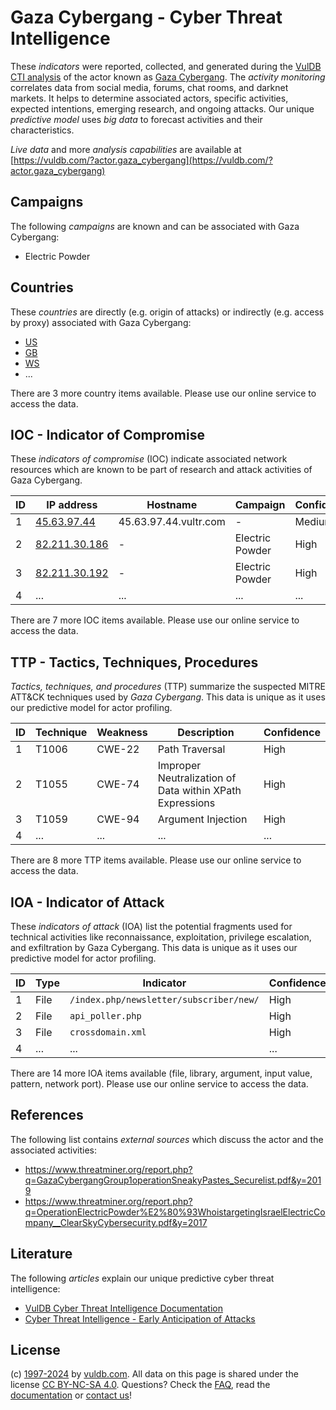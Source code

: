# Gaza Cybergang - Cyber Threat Intelligence

These _indicators_ were reported, collected, and generated during the [VulDB CTI analysis](https://vuldb.com/?kb.cti) of the actor known as [Gaza Cybergang](https://vuldb.com/?actor.gaza_cybergang). The _activity monitoring_ correlates data from social media, forums, chat rooms, and darknet markets. It helps to determine associated actors, specific activities, expected intentions, emerging research, and ongoing attacks. Our unique _predictive model_ uses _big data_ to forecast activities and their characteristics.

_Live data_ and more _analysis capabilities_ are available at [https://vuldb.com/?actor.gaza_cybergang](https://vuldb.com/?actor.gaza_cybergang)

## Campaigns

The following _campaigns_ are known and can be associated with Gaza Cybergang:

* Electric Powder

## Countries

These _countries_ are directly (e.g. origin of attacks) or indirectly (e.g. access by proxy) associated with Gaza Cybergang:

* [US](https://vuldb.com/?country.us)
* [GB](https://vuldb.com/?country.gb)
* [WS](https://vuldb.com/?country.ws)
* ...

There are 3 more country items available. Please use our online service to access the data.

## IOC - Indicator of Compromise

These _indicators of compromise_ (IOC) indicate associated network resources which are known to be part of research and attack activities of Gaza Cybergang.

ID | IP address | Hostname | Campaign | Confidence
-- | ---------- | -------- | -------- | ----------
1 | [45.63.97.44](https://vuldb.com/?ip.45.63.97.44) | 45.63.97.44.vultr.com | - | Medium
2 | [82.211.30.186](https://vuldb.com/?ip.82.211.30.186) | - | Electric Powder | High
3 | [82.211.30.192](https://vuldb.com/?ip.82.211.30.192) | - | Electric Powder | High
4 | ... | ... | ... | ...

There are 7 more IOC items available. Please use our online service to access the data.

## TTP - Tactics, Techniques, Procedures

_Tactics, techniques, and procedures_ (TTP) summarize the suspected MITRE ATT&CK techniques used by _Gaza Cybergang_. This data is unique as it uses our predictive model for actor profiling.

ID | Technique | Weakness | Description | Confidence
-- | --------- | -------- | ----------- | ----------
1 | T1006 | CWE-22 | Path Traversal | High
2 | T1055 | CWE-74 | Improper Neutralization of Data within XPath Expressions | High
3 | T1059 | CWE-94 | Argument Injection | High
4 | ... | ... | ... | ...

There are 8 more TTP items available. Please use our online service to access the data.

## IOA - Indicator of Attack

These _indicators of attack_ (IOA) list the potential fragments used for technical activities like reconnaissance, exploitation, privilege escalation, and exfiltration by Gaza Cybergang. This data is unique as it uses our predictive model for actor profiling.

ID | Type | Indicator | Confidence
-- | ---- | --------- | ----------
1 | File | `/index.php/newsletter/subscriber/new/` | High
2 | File | `api_poller.php` | High
3 | File | `crossdomain.xml` | High
4 | ... | ... | ...

There are 14 more IOA items available (file, library, argument, input value, pattern, network port). Please use our online service to access the data.

## References

The following list contains _external sources_ which discuss the actor and the associated activities:

* https://www.threatminer.org/report.php?q=GazaCybergangGroup1operationSneakyPastes_Securelist.pdf&y=2019
* https://www.threatminer.org/report.php?q=OperationElectricPowder%E2%80%93WhoistargetingIsraelElectricCompany__ClearSkyCybersecurity.pdf&y=2017

## Literature

The following _articles_ explain our unique predictive cyber threat intelligence:

* [VulDB Cyber Threat Intelligence Documentation](https://vuldb.com/?kb.cti)
* [Cyber Threat Intelligence - Early Anticipation of Attacks](https://www.scip.ch/en/?labs.20201022)

## License

(c) [1997-2024](https://vuldb.com/?kb.changelog) by [vuldb.com](https://vuldb.com/?kb.about). All data on this page is shared under the license [CC BY-NC-SA 4.0](https://creativecommons.org/licenses/by-nc-sa/4.0/). Questions? Check the [FAQ](https://vuldb.com/?kb.faq), read the [documentation](https://vuldb.com/?kb) or [contact us](https://vuldb.com/?contact)!
